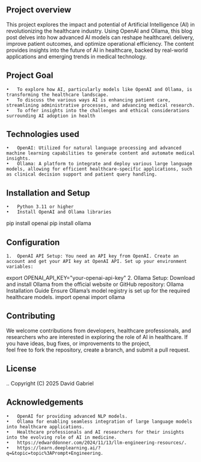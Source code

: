 
## Project overview
This project explores the impact and potential of Artificial Intelligence (AI) in revolutionizing the healthcare industry. Using OpenAI and Ollama, this blog post delves into how advanced AI models can reshape healthcare\ delivery, improve patient outcomes, and optimize operational efficiency. The content provides insights into the future of AI in healthcare, backed by real-world applications and emerging trends in medical technology.

## Project Goal 
	•	To explore how AI, particularly models like OpenAI and Ollama, is transforming the healthcare landscape.
	•	To discuss the various ways AI is enhancing patient care, streamlining administrative processes, and advancing medical research.
	•	To offer insights into the challenges and ethical considerations surrounding AI adoption in health
 ## Technologies used
 	•	OpenAI: Utilized for natural language processing and advanced machine learning capabilities to generate content and automate medical insights.
	•	Ollama: A platform to integrate and deploy various large language models, allowing for efficient healthcare-specific applications, such as clinical decision support and patient query handling.
 


## Installation and Setup
	•	Python 3.11 or higher
	•	Install OpenAI and Ollama libraries
  pip install openai
   pip install ollama

## Configuration
	1.	OpenAI API Setup: You need an API key from OpenAI. Create an account and get your API key at OpenAI API. Set up your environment variables:
 export OPENAI_API_KEY="your-openai-api-key"
  2.	Ollama Setup: Download and install Ollama from the official website or GitHub repository: Ollama Installation Guide Ensure Ollama’s model registry is set up for the required healthcare models.
  import openai
  import ollama

## Contributing
We welcome contributions from developers, healthcare professionals, and researchers who are interested in exploring the role of AI in healthcare. If you have ideas, bug fixes, or improvements to the project,\
feel free to fork the repository, create a branch, and submit a pull request.


## License
..
Copyright (C) 2025 David Gabriel






## Acknowledgements
	•	OpenAI for providing advanced NLP models.
	•	Ollama for enabling seamless integration of large language models into healthcare applications.
	•	Healthcare professionals and AI researchers for their insights into the evolving role of AI in medicine.
 	•	https://edwarddonner.com/2024/11/13/llm-engineering-resources/.
	•	https://learn.deeplearning.ai/?q=&topic=topic%3APrompt+Engineering.
	
  
 




